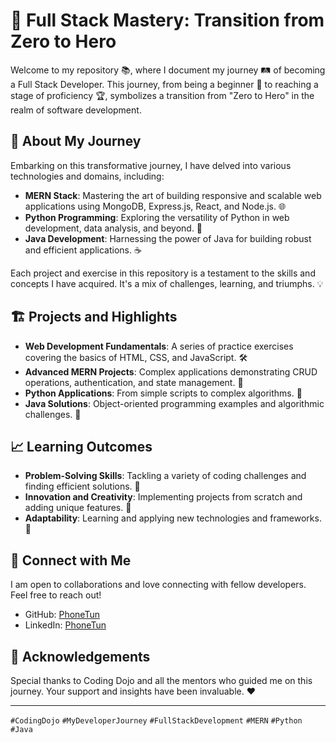 # 🚀 Full Stack Mastery: Transition from Zero to Hero

Welcome to my repository 📚, where I document my journey 🛤️ of becoming a Full Stack Developer. This journey, from being a beginner 🌱 to reaching a stage of proficiency 🏆, symbolizes a transition from "Zero to Hero" in the realm of software development.

## 🌟 About My Journey

Embarking on this transformative journey, I have delved into various technologies and domains, including:

- **MERN Stack**: Mastering the art of building responsive and scalable web applications using MongoDB, Express.js, React, and Node.js. 🌐
- **Python Programming**: Exploring the versatility of Python in web development, data analysis, and beyond. 🐍
- **Java Development**: Harnessing the power of Java for building robust and efficient applications. ☕

Each project and exercise in this repository is a testament to the skills and concepts I have acquired. It's a mix of challenges, learning, and triumphs. 💡

## 🏗️ Projects and Highlights

- **Web Development Fundamentals**: A series of practice exercises covering the basics of HTML, CSS, and JavaScript. 🛠️
- **Advanced MERN Projects**: Complex applications demonstrating CRUD operations, authentication, and state management. 💼
- **Python Applications**: From simple scripts to complex algorithms. 🧠
- **Java Solutions**: Object-oriented programming examples and algorithmic challenges. 🎯

## 📈 Learning Outcomes

- **Problem-Solving Skills**: Tackling a variety of coding challenges and finding efficient solutions. 🧩
- **Innovation and Creativity**: Implementing projects from scratch and adding unique features. 🎨
- **Adaptability**: Learning and applying new technologies and frameworks. 🌱

## 🤝 Connect with Me

I am open to collaborations and love connecting with fellow developers. Feel free to reach out!

- GitHub: [PhoneTun](https://github.com/PhoneTun)
- LinkedIn: [PhoneTun](https://www.linkedin.com/in/phonetun/)

## 🙏 Acknowledgements

Special thanks to Coding Dojo and all the mentors who guided me on this journey. Your support and insights have been invaluable. ❤️

---

`#CodingDojo` `#MyDeveloperJourney` `#FullStackDevelopment` `#MERN` `#Python` `#Java`
